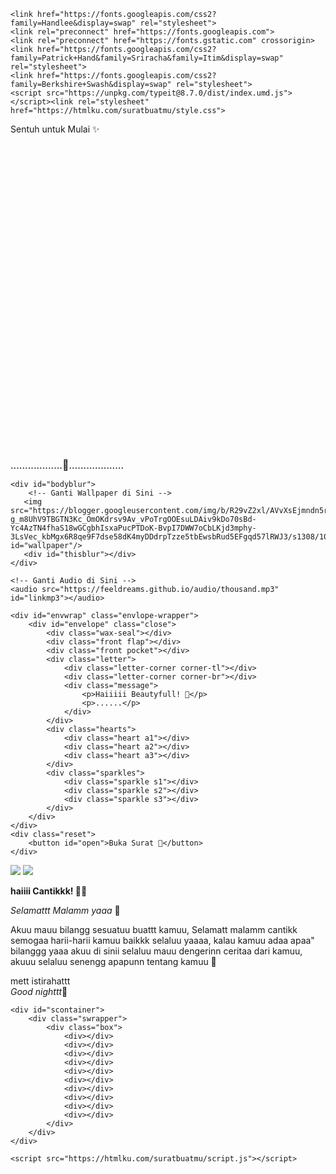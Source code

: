 <!DOCTYPE html>
<html>
<head>
    <meta charset="utf-8" />
    <meta name="description" content="@feelthisray - Script HTML by Feeldream Repl Co">
    <meta name="viewport" content="width=device-width, initial-scale=1, minimum-scale=1, maximum-scale=1" />
    <title>Selamattt Malamm Cantikkk ✨</title>
    <meta name="description" content="Script HTML Surat Spesial Untukmu.">
    <meta property="og:title" content="Spesial Untukmu ✨">
    <meta property="og:description" content="Aku Ada Surat Spesial Untukmu ✨">
    <meta property="og:image" content="https://blogger.googleusercontent.com/img/b/R29vZ2xl/AVvXsEhMDugl2siKVTnQUhkzqZXmNhnUl_IXm-tsnodgHf4C3dPn6v4gz06nVm1ASqpRXO65Dg3PkYB9bKsThBPUxygLD9Euem9SSTr0LRIGK9x5uaLvK4WIPn6VlSx0qSrPGhTknGVHeVMpioiBcXiqrk-dF3d4SYS8QIkWkDlMgRrdF4vw_iw-EOgTYcwo6xhs/s300/1000314955.jpg">
    <meta property="og:image:alt" content="valentine">
    <meta property="og:url" content="htmlku.com/suratbuatmu">
    <meta property="og:type" content="website">

    <link href="https://fonts.googleapis.com/css2?family=Handlee&display=swap" rel="stylesheet">
    <link rel="preconnect" href="https://fonts.googleapis.com">
	<link rel="preconnect" href="https://fonts.gstatic.com" crossorigin>
	<link href="https://fonts.googleapis.com/css2?family=Patrick+Hand&family=Sriracha&family=Itim&display=swap" rel="stylesheet">
	<link href="https://fonts.googleapis.com/css2?family=Berkshire+Swash&display=swap" rel="stylesheet">
	<script src="https://unpkg.com/typeit@8.7.0/dist/index.umd.js"></script><link rel="stylesheet" href="https://htmlku.com/suratbuatmu/style.css">
</head>
<body>
	<div class="overlay">
		<div class="cover">
	    <p>Sentuh untuk Mulai ✨</p>
	   <div class="awalan">
	     <svg class='line' fill='none' xmlns='http://www.w3.org/2000/svg' viewBox='0 0 24 24'><g transform='translate(2.000000, 2.000000)'><path d='M9.27542857,0.714285714 C14.0030476,0.714285714 17.836381,4.54666667 17.836381,9.2752381 C17.836381,14.0038095 14.0030476,17.8361905 9.27542857,17.8361905 C4.54685714,17.8361905 0.71447619,14.0038095 0.71447619,9.2752381 C0.71447619,4.54666667 4.54685714,0.714285714 9.27542857,0.714285714 Z'></path><path d='M17.8989524,16.487619 C18.678,16.487619 19.3094286,17.12 19.3094286,17.8980952 C19.3094286,18.6780952 18.678,19.3095238 17.8989524,19.3095238 C17.1199048,19.3095238 16.4875238,18.6780952 16.4875238,17.8980952 C16.4875238,17.12 17.1199048,16.487619 17.8989524,16.487619 Z'></path></g></svg>
	     <label style="font-size:16px">..................🩷...................</label>
	   </div>
	</div>
  </div>
  
	<div id="bodyblur">
        <!-- Ganti Wallpaper di Sini -->
	   <img src="https://blogger.googleusercontent.com/img/b/R29vZ2xl/AVvXsEjmndn5rY6lsKgvEGe-g_m8UhV9TBGTN3Kc_OmOKdrsv9Av_vPoTrgOOEsuLDAiv9kDo70sBd-Yc4AzTN4fhaS18wGCgbhIsxaPucPTDoK-BvpI7DWW7oCbLKjd3mphy-3LsVec_kbMgx6R8qe9F7dse58dK4myDDdrpTzze5tbEwsbRud5EFgqd57lRWJ3/s1308/1000320578.jpg" id="wallpaper"/>
	   <div id="thisblur"></div>
	</div>
	
    <!-- Ganti Audio di Sini -->
	<audio src="https://feeldreams.github.io/audio/thousand.mp3" id="linkmp3"></audio>
	
    <div id="envwrap" class="envlope-wrapper">
        <div id="envelope" class="close">
            <div class="wax-seal"></div>
            <div class="front flap"></div>
            <div class="front pocket"></div>
            <div class="letter">
                <div class="letter-corner corner-tl"></div>
                <div class="letter-corner corner-br"></div>
                <div class="message">
                    <p>Haiiiii Beautyfull! 🩷</p>
                    <p>......</p>
                </div>
            </div>
            <div class="hearts">
                <div class="heart a1"></div>
                <div class="heart a2"></div>
                <div class="heart a3"></div>
            </div>
            <div class="sparkles">
                <div class="sparkle s1"></div>
                <div class="sparkle s2"></div>
                <div class="sparkle s3"></div>
            </div>
        </div>
    </div>
    <div class="reset">
        <button id="open">Buka Surat 🩷</button>
    </div>
    
  <div class="stiker">
    <img id="main-stiker" src="https://htmlku.com/0/panda/cinta.gif" />
    <img id="stikerAlt1" src="https://htmlku.com/0/panda/terlope.gif" />
  </div>
  
  <div class="container" id="container">
    <p class="titleC"><b>haiiii Cantikkk! 🫣💗</b></p>
    <p class="messageC"></p>
  </div>
  
  <!-- Isi Pesan Surat Di Sini -->
  <div class="hidden">
      <p id="pesanSurat1"><i class='fontAlt'>Selamattt Malamm yaaa</i> 🫣</p>
      <p id="pesanSurat2">Akuu mauu bilangg sesuatuu buattt kamuu, Selamatt malamm cantikk semogaa harii-harii kamuu baikkk selaluu yaaaa, kalau kamuu adaa apaa" bilanggg yaaa akuu di sinii selaluu mauu dengerinn ceritaa dari kamuu, akuuu selaluu senengg apapunn tentang kamuu 🫶</p>
      <p id="pesanSurat3">mett istirahattt<br><i class='fontAlt'>Good nighttt</i>💐</p>
  </div>
  
    <div id="scontainer">
        <div class="swrapper">
            <div class="box">
                <div></div>
                <div></div>
                <div></div>
                <div></div>
                <div></div>
                <div></div>
                <div></div>
                <div></div>
                <div></div>
                <div></div>
            </div>
        </div>
    </div>

    <script src="https://htmlku.com/suratbuatmu/script.js"></script>

</body>
</html>
